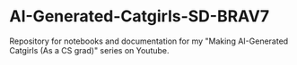 # AI-Generated-Catgirls-SD-BRAV7
Repository for notebooks and documentation for my "Making AI-Generated Catgirls (As a CS grad)" series on Youtube.
